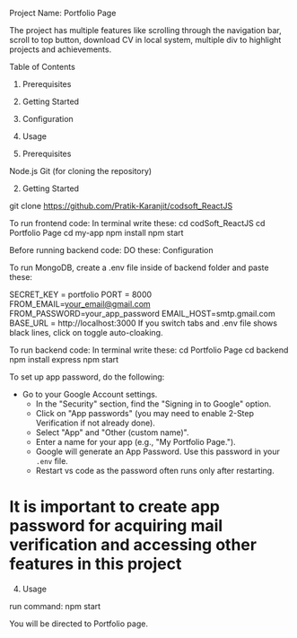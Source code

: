 Project Name: Portfolio Page

The project has multiple features like scrolling through the navigation bar, scroll to top button, download CV in local system, multiple div to highlight projects and achievements.

Table of Contents
1. Prerequisites
2. Getting Started
3. Configuration
4. Usage


1. Prerequisites

Node.js
Git (for cloning the repository)


2. Getting Started

git clone https://github.com/Pratik-Karanjit/codsoft_ReactJS

To run frontend code:
In terminal write these:
cd codSoft_ReactJS
cd Portfolio Page
cd my-app
npm install 
npm start


Before running backend code:
DO these:
Configuration

To run MongoDB, create a .env file inside of backend folder and paste these:

SECRET_KEY = portfolio
PORT = 8000
FROM_EMAIL=your_email@gmail.com
FROM_PASSWORD=your_app_password
EMAIL_HOST=smtp.gmail.com
BASE_URL = http://localhost:3000
If you switch tabs and .env file shows black lines, click on toggle auto-cloaking.

To run backend code:
In terminal write these:
cd Portfolio Page
cd backend 
npm install express
npm start


To set up app password, do the following:

 - Go to your Google Account settings.
   - In the "Security" section, find the "Signing in to Google" option.
   - Click on "App passwords" (you may need to enable 2-Step Verification if not already done).
   - Select "App" and "Other (custom name)".
   - Enter a name for your app (e.g., "My Portfolio Page.").
   - Google will generate an App Password. Use this password in your `.env` file.
   - Restart vs code as the password often runs only after restarting.

# It is important to create app password for acquiring mail verification and accessing other features in this project

4. Usage

run command: npm start

You will be directed to Portfolio page. 



